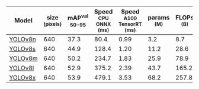 <table>
<thead>
<tr>
<th>Model</th>
<th>size<br><sup>(pixels)</sup></th>
<th>mAP<sup>val<br>50-95</sup></th>
<th>Speed<br><sup>CPU ONNX<br>(ms)</sup></th>
<th>Speed<br><sup>A100 TensorRT<br>(ms)</sup></th>
<th>params<br><sup>(M)</sup></th>
<th>FLOPs<br><sup>(B)</sup></th>
</tr>
</thead>
<tbody>
<tr>
<td><a href="https://github.com/ultralytics/assets/releases/download/v0.0.0/yolov8n.pt">YOLOv8n</a></td>
<td>640</td>
<td>37.3</td>
<td>80.4</td>
<td>0.99</td>
<td>3.2</td>
<td>8.7</td>
</tr>
<tr>
<td><a href="https://github.com/ultralytics/assets/releases/download/v0.0.0/yolov8s.pt">YOLOv8s</a></td>
<td>640</td>
<td>44.9</td>
<td>128.4</td>
<td>1.20</td>
<td>11.2</td>
<td>28.6</td>
</tr>
<tr>
<td><a href="https://github.com/ultralytics/assets/releases/download/v0.0.0/yolov8m.pt">YOLOv8m</a></td>
<td>640</td>
<td>50.2</td>
<td>234.7</td>
<td>1.83</td>
<td>25.9</td>
<td>78.9</td>
</tr>
<tr>
<td><a href="https://github.com/ultralytics/assets/releases/download/v0.0.0/yolov8l.pt">YOLOv8l</a></td>
<td>640</td>
<td>52.9</td>
<td>375.2</td>
<td>2.39</td>
<td>43.7</td>
<td>165.2</td>
</tr>
<tr>
<td><a href="https://github.com/ultralytics/assets/releases/download/v0.0.0/yolov8x.pt">YOLOv8x</a></td>
<td>640</td>
<td>53.9</td>
<td>479.1</td>
<td>3.53</td>
<td>68.2</td>
<td>257.8</td>
</tr>
</tbody>
</table>
